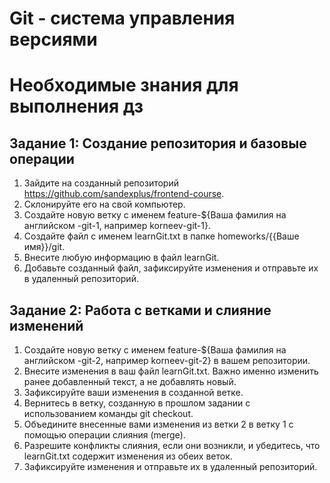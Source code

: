 # Git - система управления версиями


# Необходимые знания для выполнения дз


## Задание 1: Создание репозитория и базовые операции
1. Зайдите на созданный репозиторий https://github.com/sandexplus/frontend-course.
2. Склонируйте его на свой компьютер.
3. Создайте новую ветку с именем feature-${Ваша фамилия на английском -git-1, например korneev-git-1}.
4. Создайте файл с именем learnGit.txt в папке homeworks/{{Ваше имя}}/git.
5. Внесите любую информацию в файл learnGit. 
6. Добавьте созданный файл, зафиксируйте изменения и отправьте их в удаленный репозиторий.
## Задание 2: Работа с ветками и слияние изменений
1. Создайте новую ветку с именем feature-${Ваша фамилия на английском -git-2, например korneev-git-2} в вашем репозитории.
2. Внесите изменения в ваш файл learnGit.txt. Важно именно изменить ранее добавленный текст, а не добавлять новый.
3. Зафиксируйте ваши изменения в созданной ветке.
4. Вернитесь в ветку, созданную в прошлом задании с использованием команды git checkout.
5. Объедините внесенные вами изменения из ветки 2 в ветку 1 с помощью операции слияния (merge).
6. Разрешите конфликты слияния, если они возникли, и убедитесь, что learnGit.txt содержит изменения из обеих веток.
7. Зафиксируйте изменения и отправьте их в удаленный репозиторий.
